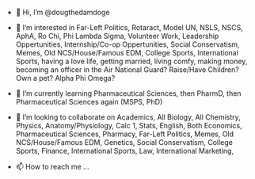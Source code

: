 - 👋 Hi, I’m @dougthedamdoge
- 👀 I’m interested in Far-Left Politics, Rotaract, Model UN, NSLS, NSCS, AphA, Ro Chi, Phi Lambda Sigma, Volunteer Work, Leadership Oppertunities, Internship/Co-op Oppertunities, Social Conservatism, Memes, Old NCS/House/Famous EDM, College Sports, International Sports, having a love life, getting married, living comfy, making money, becoming an officer in the Air National Guard? Raise/Have Children? Own a pet? Alpha Phi Omega?
- 🌱 I’m currently learning Pharmaceutical Sciences, then PharmD, then Pharmaceutical Sciences again (MSPS, PhD)
- 💞️ I’m looking to collaborate on Academics, All Biology, All Chemistry, Physics, Anatomy/Physiology, Calc 1, Stats, English, Both Economics, Pharmaceutical Sciences, 
Pharmacy, Far-Left Politics, Memes, Old NCS/House/Famous EDM, Genetics, Social Conservatism, College Sports, Finance, International Sports, Law, International Marketing, 

- 📫 How to reach me ...

<!---
dougthedamdoge/dougthedamdoge is a ✨ special ✨ repository because its `README.md` (this file) appears on your GitHub profile.
You can click the Preview link to take a look at your changes.
--->
